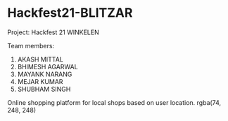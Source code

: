 # Hackfest21-BLITZAR
Project: Hackfest 21 WINKELEN

Team members:
1. AKASH MITTAL
2. BHIMESH AGARWAL
3. MAYANK NARANG
4. MEJAR KUMAR
5. SHUBHAM SINGH

Online shopping platform for local shops based on user location.
rgba(74, 248, 248)